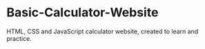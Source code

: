 # Basic-Calculator-Website
HTML, CSS and JavaScript calculator website, created to learn and practice.
